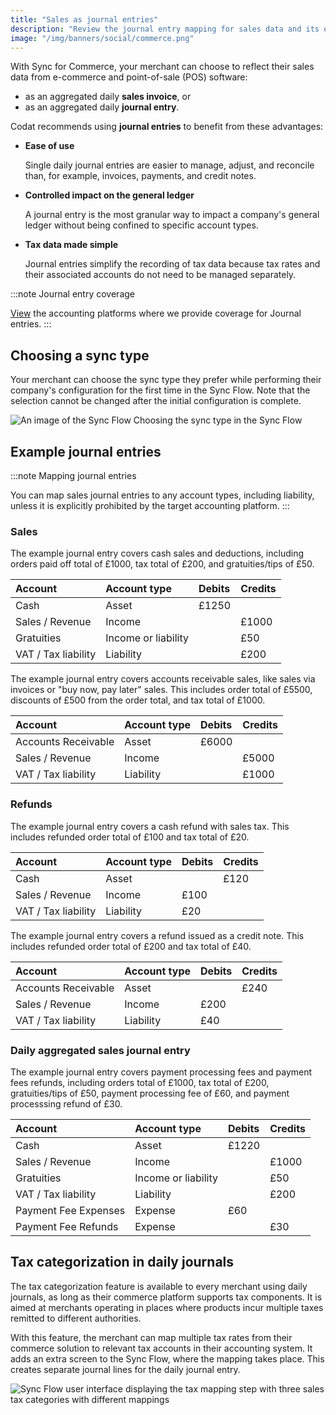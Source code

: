 ```yaml
---
title: "Sales as journal entries"
description: "Review the journal entry mapping for sales data and its examples"
image: "/img/banners/social/commerce.png"
---
```


With Sync for Commerce, your merchant can choose to reflect their sales data from e-commerce and point-of-sale (POS) software: 

- as an aggregated daily **sales invoice**, or
- as an aggregated daily **journal entry**.

Codat recommends using **journal entries** to benefit from these advantages:

- **Ease of use**

  Single daily journal entries are easier to manage, adjust, and reconcile than, for example, invoices, payments, and credit notes. 

- **Controlled impact on the general ledger**

  A journal entry is the most granular way to impact a company's general ledger without being confined to specific account types. 

- **Tax data made simple**

  Journal entries simplify the recording of tax data because tax rates and their associated accounts do not need to be managed separately.

:::note Journal entry coverage

[View](https://knowledge.codat.io/supported-features/accounting?view=tab-by-data-type&dataType=journalEntries) the accounting platforms where we provide coverage for Journal entries.
:::

## Choosing a sync type

Your merchant can choose the sync type they prefer while performing their company's configuration for the first time in the Sync Flow. Note that the selection cannot be changed after the initial configuration is complete.

<img
  src="/img/sync-for-commerce/2023-01-24_16-34-28.png"
  alt="An image of the Sync Flow Choosing the sync type in the Sync Flow"
/>

## Example journal entries

:::note Mapping journal entries

You can map sales journal entries to any account types, including liability, unless it is explicitly prohibited by the target accounting platform.
:::

### Sales

The example journal entry covers cash sales and deductions, including orders paid off total of £1000, tax total of £200, and gratuities/tips of £50.

| Account             | Account type        | Debits | Credits |
| :------------------ | :------------------ | :----- | :------ |
| Cash                | Asset               | £1250  |         |
| Sales / Revenue     | Income              |        | £1000   |
| Gratuities          | Income or liability |        | £50     |
| VAT / Tax liability | Liability           |        | £200    |

The example journal entry covers accounts receivable sales, like sales via invoices or "buy now, pay later" sales. This includes order total of £5500, discounts of £500 from the order total, and tax total of £1000.

| Account             | Account type | Debits | Credits |
| :------------------ | :----------- | :----- | :------ |
| Accounts Receivable | Asset        | £6000  |         |
| Sales / Revenue     | Income       |        | £5000   |
| VAT / Tax liability | Liability    |        | £1000   |

### Refunds

The example journal entry covers a cash refund with sales tax. This includes refunded order total of £100 and tax total of £20.

| Account             | Account type | Debits | Credits |
| :------------------ | :----------- | :----- | :------ |
| Cash                | Asset        |        | £120    |
| Sales / Revenue     | Income       | £100   |         |
| VAT / Tax liability | Liability    | £20    |         |

The example journal entry covers a refund issued as a credit note. This includes refunded order total of £200 and tax total of £40.

| Account             | Account type | Debits | Credits |
| :------------------ | :----------- | :----- | :------ |
| Accounts Receivable | Asset        |        | £240    |
| Sales / Revenue     | Income       | £200   |         |
| VAT / Tax liability | Liability    | £40    |         |

### Daily aggregated sales journal entry

The example journal entry covers payment processing fees and payment fees refunds, including orders total of £1000, tax total of £200, gratuities/tips of £50, payment processing fee of £60, and payment processsing refund of £30.

| Account              | Account type        | Debits | Credits |
| :------------------- | :------------------ | :----- | :------ |
| Cash                 | Asset               | £1220  |         |
| Sales / Revenue      | Income              |        | £1000   |
| Gratuities           | Income or liability |        | £50     |
| VAT / Tax liability  | Liability           |        | £200    |
| Payment Fee Expenses | Expense             | £60    |         |
| Payment Fee Refunds  | Expense             |        | £30     |

## Tax categorization in daily journals

The tax categorization feature is available to every merchant using daily journals, as long as their commerce platform supports tax components. It is aimed at merchants operating in places where products incur multiple taxes remitted to different authorities.

With this feature, the merchant can map multiple tax rates from their commerce solution to relevant tax accounts in their accounting system. It adds an extra screen to the Sync Flow, where the mapping takes place. This creates separate journal lines for the daily journal entry.

<img
  src="/img/old/b85cf3a-2023-01-13_08-29-50.png"
  alt="Sync Flow user interface displaying the tax mapping step with three sales tax categories with different mappings"
/>
